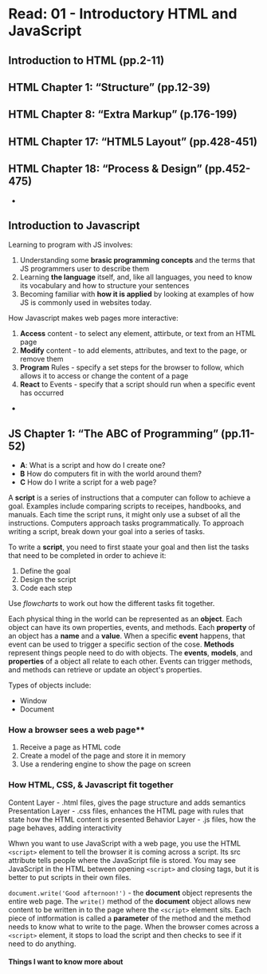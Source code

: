 # Read: 01 - Introductory HTML and JavaScript

## Introduction to HTML (pp.2-11)

## HTML Chapter 1: “Structure” (pp.12-39)

## HTML Chapter 8: “Extra Markup” (p.176-199)

## HTML Chapter 17: “HTML5 Layout” (pp.428-451)

## HTML Chapter 18: “Process & Design” (pp.452-475)

-

## Introduction to Javascript

Learning to program with JS involves:

1. Understanding some **brasic programming concepts** and the terms that JS programmers user to describe them
2. Learning **the language** itself, and, like all languages, you need to know its vocabulary and how to structure your sentences
3. Becoming familiar with **how it is applied** by looking at examples of how JS is commonly used in websites today.

How Javascript makes web pages more interactive:

1. **Access** content - to select any element, attirbute, or text from an HTML page
2. **Modify** content - to add elements, attributes, and text to the page, or remove them
3. **Program** Rules - specify a set steps for the browser to follow, which allows it to access or change the content of a page
4. **React** to Events - specify that a script should run when a specific event has occurred

-

## JS Chapter 1: “The ABC of Programming” (pp.11-52)

- **A**: What is a script and how do I create one?
- **B** How do computers fit in with the world around them?
- **C** How do I write a script for a web page?

A **script** is a series of instructions that a computer can follow to achieve a goal. Examples include comparing scripts to receipes, handbooks, and manuals. Each time the script runs, it might only use a subset of all the instructions. Computers approach tasks programmatically. To approach writing a script, break down your goal into a series of tasks.

To write a **script**, you need to first staate your goal and then list the tasks that need to be completed in order to achieve it:

1. Define the goal
2. Design the script
3. Code each step

Use *flowcharts* to work out how the different tasks fit together.

Each physical thing in the world can be represented as an **object**. Each object can have its own properties, events, and methods. Each **property** of an object has a **name** and a **value**. When a specific **event** happens, that event can be used to trigger a specific section of the cose. **Methods** represent things people need to do with objects. The **events**, **models**, and **properties** of a object all relate to each other. Events can trigger methods, and methods can retrieve or update an object's properties.

Types of objects include:

- Window
- Document

### How a browser sees a web page**

1. Receive a page as HTML code
2. Create a model of the page and store it in memory
3. Use a rendering engine to show the page on screen

### How HTML, CSS, & Javascript fit together

Content Layer - .html files, gives the page structure and adds semantics
Presentation Layer - .css files, enhances the HTML page with rules that state how the HTML content is presented
Behavior Layer - .js files, how the page behaves, adding interactivity

Whwn you want to use JavaScript with a web page, you use the HTML `<script>` element to tell the browser it is coming across a script. Its src attribute tells people where the JavaScript file is stored. You may see JavaScript in the HTML between opening `<script>` and closing tags, but it is better to put scripts in their own files.

`document.write('Good afternoon!')` - the **document** object represents the entire web page. The `write()` method of the **document** object allows new content to be written in to the page where the `<script>` element sits. Each piece of intformation is called a **parameter** of the method and the method needs to know what to write to the page. When the browser comes across a `<script>` element, it stops to load the script and then checks to see if it need to do anything.

#### Things I want to know more about
